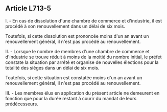 Article L713-5
----
I. - En cas de dissolution d'une chambre de commerce et d'industrie, il est
procédé à son renouvellement dans un délai de six mois.

Toutefois, si cette dissolution est prononcée moins d'un an avant un
renouvellement général, il n'est pas procédé au renouvellement.

II. - Lorsque le nombre de membres d'une chambre de commerce et d'industrie se
trouve réduit à moins de la moitié du nombre initial, le préfet constate la
situation par arrêté et organise de nouvelles élections pour la totalité des
sièges dans un délai de six mois.

Toutefois, si cette situation est constatée moins d'un an avant un
renouvellement général, il n'est pas procédé au renouvellement.

III. - Les membres élus en application du présent article ne demeurent en
fonction que pour la durée restant à courir du mandat de leurs prédécesseurs.
